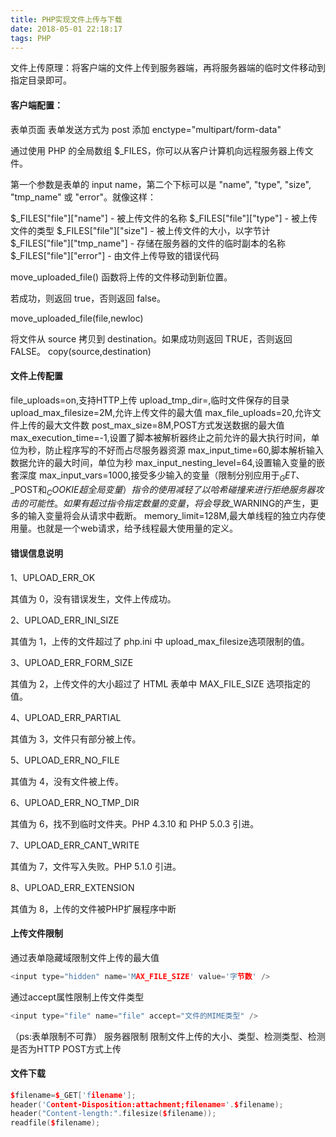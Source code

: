 ```yaml
---
title: PHP实现文件上传与下载
date: 2018-05-01 22:18:17
tags: PHP
---
```

文件上传原理：将客户端的文件上传到服务器端，再将服务器端的临时文件移动到指定目录即可。
<!--more-->

#### 客户端配置：
表单页面
表单发送方式为 post
添加 enctype="multipart/form-data"

通过使用 PHP 的全局数组 $_FILES，你可以从客户计算机向远程服务器上传文件。

第一个参数是表单的 input name，第二个下标可以是 "name", "type", "size", "tmp_name" 或 "error"。就像这样：

$_FILES["file"]["name"] - 被上传文件的名称
$_FILES["file"]["type"] - 被上传文件的类型
$_FILES["file"]["size"] - 被上传文件的大小，以字节计
$_FILES["file"]["tmp_name"] - 存储在服务器的文件的临时副本的名称
$_FILES["file"]["error"] - 由文件上传导致的错误代码

move_uploaded_file() 函数将上传的文件移动到新位置。

若成功，则返回 true，否则返回 false。

move_uploaded_file(file,newloc)

将文件从 source 拷贝到 destination。如果成功则返回 TRUE，否则返回 FALSE。
copy(source,destination)

#### 文件上传配置    
file_uploads=on,支持HTTP上传
upload_tmp_dir=,临时文件保存的目录
upload_max_filesize=2M,允许上传文件的最大值
max_file_uploads=20,允许文件上传的最大文件数
post_max_size=8M,POST方式发送数据的最大值
max_execution_time=-1,设置了脚本被解析器终止之前允许的最大执行时间，单位为秒，防止程序写的不好而占尽服务器资源
max_input_time=60,脚本解析输入数据允许的最大时间，单位为秒
max_input_nesting_level=64,设置输入变量的嵌套深度
max_input_vars=1000,接受多少输入的变量（限制分别应用于$_GET、$_POST和$_COOKIE超全局变量）指令的使用减轻了以哈希碰撞来进行拒绝服务器攻击的可能性。如果有超过指令指定数量的变量，将会导致$_WARNING的产生，更多的输入变量将会从请求中截断。
memory_limit=128M,最大单线程的独立内存使用量。也就是一个web请求，给予线程最大使用量的定义。

#### 错误信息说明
1、UPLOAD_ERR_OK

其值为 0，没有错误发生，文件上传成功。
 

2、UPLOAD_ERR_INI_SIZE

其值为 1，上传的文件超过了 php.ini 中 upload_max_filesize选项限制的值。
 

3、UPLOAD_ERR_FORM_SIZE

其值为 2，上传文件的大小超过了 HTML 表单中 MAX_FILE_SIZE 选项指定的值。
 

4、UPLOAD_ERR_PARTIAL

其值为 3，文件只有部分被上传。
 

5、UPLOAD_ERR_NO_FILE

其值为 4，没有文件被上传。
 

6、UPLOAD_ERR_NO_TMP_DIR

其值为 6，找不到临时文件夹。PHP 4.3.10 和 PHP 5.0.3 引进。
 

7、UPLOAD_ERR_CANT_WRITE

其值为 7，文件写入失败。PHP 5.1.0 引进。


8、UPLOAD_ERR_EXTENSION

其值为 8，上传的文件被PHP扩展程序中断



#### 上传文件限制

通过表单隐藏域限制文件上传的最大值
```cpp
<input type="hidden" name='MAX_FILE_SIZE' value='字节数' />
```

通过accept属性限制上传文件类型
```cpp
<input type="file" name="file" accept="文件的MIME类型" />
```
（ps:表单限制不可靠）
服务器限制
限制文件上传的大小、类型、检测类型、检测是否为HTTP POST方式上传



#### 文件下载


```cpp
$filename=$_GET['filename'];
header('Content-Disposition:attachment;filename='.$filename);
header("Content-length:".filesize($filename));
readfile($filename);
```